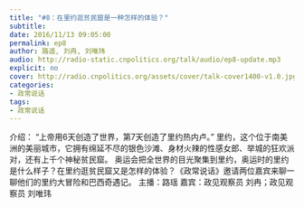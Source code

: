 ```yaml
---
title: "#8：在里约逛贫民窟是一种怎样的体验？"
subtitle: 
date: 2016/11/13 09:05:00
permalink: ep8
author: 路遥, 刘冉, 刘唯玮
audio: http://radio-static.cnpolitics.org/talk/audio/ep8-update.mp3
explicit: no
cover: http://radio.cnpolitics.org/assets/cover/talk-cover1400-v1.0.jpg
categories:
- 政常说话
tags:
- 政常说话
---
```


介绍： “上帝用6天创造了世界，第7天创造了里约热内卢。”
里约，这个位于南美洲的美丽城市，它拥有绵延不尽的银色沙滩、身材火辣的性感女郎、举城的狂欢派对，还有上千个神秘贫民窟。
奥运会把全世界的目光聚集到里约，奥运时的里约是什么样子？在里约逛贫民窟又是怎样的体验？《政常说话》邀请两位嘉宾来聊一聊他们的里约大冒险和巴西奇遇记。
主播：路瑶
嘉宾：政见观察员 刘冉；政见观察员 刘唯玮